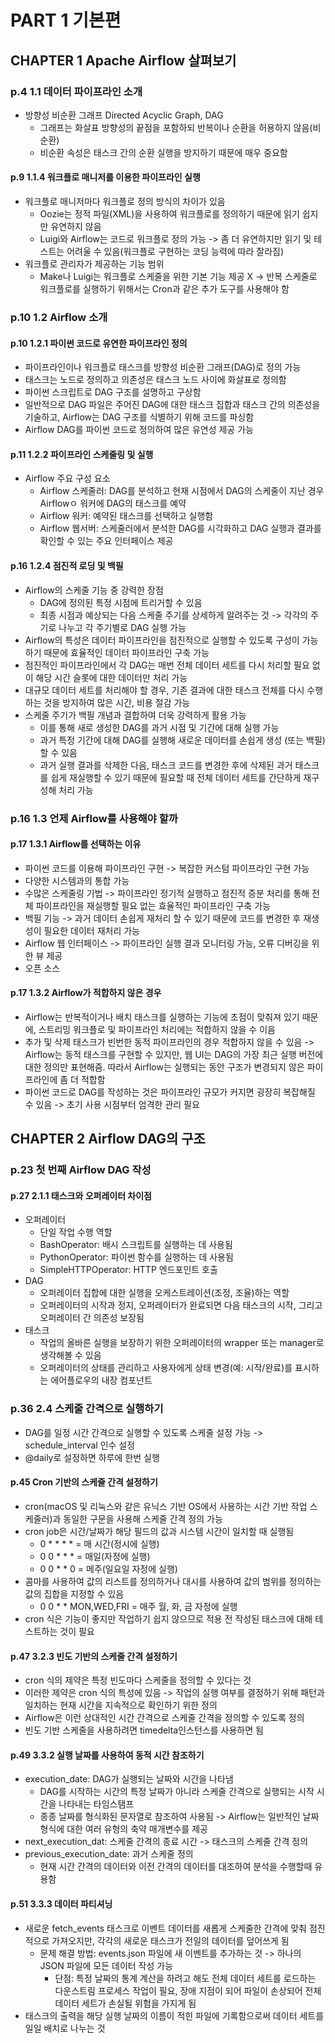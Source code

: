 # PART 1 기본편

## CHAPTER 1 Apache Airflow 살펴보기
### p.4 1.1 데이터 파이프라인 소개
- 방향성 비순환 그래프 Directed Acyclic Graph, DAG
  - 그래프는 화살표 방향성의 끝점을 포함하되 반복이나 순환을 허용하지 않음(비순환)
  - 비순환 속성은 태스크 간의 순환 실행을 방지하기 때문에 매우 중요함

#### p.9 1.1.4 워크플로 매니저를 이용한 파이프라인 실행
- 워크플로 매니저마다 워크플로 정의 방식의 차이가 있음
  - Oozie는 정적 파일(XML)을 사용하여 워크플로를 정의하기 때문에 읽기 쉽지만 유연하지 않음
  - Luigi와 Airflow는 코드로 워크플로 정의 가능 -> 좀 더 유연하지만 읽기 및 테스트는 어려울 수 있음(워크플로 구현하는 코딩 능력에 따라 잘라짐)
- 워크플로 관리자가 제공하는 기능 범위
  - Make나 Luigi는 워크플로 스케줄을 위한 기본 기능 제공 X -> 반복 스케줄로 워크플로를 실행하기 위해서는 Cron과 같은 추가 도구를 사용해야 함

### p.10 1.2 Airflow 소개
#### p.10 1.2.1 파이썬 코드로 유연한 파이프라인 정의
- 파이프라인이나 워크플로 태스크를 방향성 비순환 그래프(DAG)로 정의 가능
- 태스크는 노드로 정의하고 의존성은 태스크 노드 사이에 화살표로 정의함
- 파이썬 스크립트로 DAG 구조를 설명하고 구상함
- 일반적으로 DAG 파일은 주어진 DAG에 대한 태스크 집합과 태스크 간의 의존성을 기술하고, Airflow는 DAG 구조를 식별하기 위해 코드를 파싱함
- Airflow DAG를 파이썬 코드로 정의하여 많은 유연성 제공 가능

#### p.11 1.2.2 파이프라인 스케줄링 및 실행
- Airflow 주요 구성 요소
  - Airflow 스케줄러: DAG를 분석하고 현재 시점에서 DAG의 스케줄이 지난 경우 Airflowㅇ 워커에 DAG의 태스크를 예약
  - Airflow 워커: 예약된 태스크를 선택하고 실행함
  - Airflow 웹서버: 스케줄러에서 분석한 DAG를 시각화하고 DAG 실행과 결과를 확인할 수 있는 주요 인터페이스 제공

#### p.16 1.2.4 점진적 로딩 및 백필
- Airflow의 스케줄 기능 중 강력한 장점
  - DAG에 정의된 특정 시점에 트리거할 수 있음
  - 최종 시점과 예상되는 다음 스케줄 주기를 상세하게 알려주는 것 -> 각각의 주기로 나누고 각 주기별로 DAG 실행 가능
- Airflow의 특성은 데이터 파이프라인을 점진적으로 실행할 수 있도록 구성이 가능하기 때문에 효율적인 데이터 파이프라인 구축 가능
- 점진적인 파이프라인에서 각 DAG는 매번 전체 데이터 세트를 다시 처리할 필요 없이 해당 시간 슬롯에 대한 데이터만 처리 가능
- 대규모 데이터 세트를 처리해야 할 경우, 기존 결과에 대한 태스크 전체를 다시 수행하는 것을 방지하여 많은 시간, 비용 절감 가능
- 스케줄 주기가 백필 개념과 결합하여 더욱 강력하게 활용 가능
  - 이를 통해 새로 생성한 DAG를 과거 시점 및 기간에 대해 실행 가능
  - 과거 특정 기간에 대해 DAG를 실행해 새로운 데이터를 손쉽게 생성 (또는 백필)할 수 있음
  - 과거 실행 결과를 삭제한 다음, 태스크 코드를 변경한 후에 삭제된 과거 태스크를 쉽게 재실행할 수 있기 때문에 필요할 때 전체 데이터 세트를 간단하게 재구성해 처리 가능

### p.16 1.3 언제 Airflow를 사용해야 할까
#### p.17 1.3.1 Airflow를 선택하는 이유
- 파이썬 코드를 이용해 파이프라인 구현 -> 복잡한 커스텀 파이프라인 구현 가능
- 다양한 시스템과의 통합 가능
- 수많은 스케줄링 기법 -> 파이프라인 정기적 실행하고 점진적 증분 처리를 통해 전체 파이프라인을 재실행할 필요 없는 효율적인 파이프라인 구축 가능
- 백필 기능 -> 과거 데이터 손쉽게 재처리 할 수 있기 때문에 코드를 변경한 후 재생성이 필요한 데이터 재처리 가능
- Airflow 웹 인터페이스 -> 파이프라인 실행 결과 모니터링 가능, 오류 디버깅을 위한 뷰 제공
- 오픈 소스

#### p.17 1.3.2 Airflow가 적합하지 않은 경우
- Airflow는 반복적이거나 배치 태스크를 실행하는 기능에 초점이 맞춰져 있기 때문에, 스트리밍 워크플로 및 파이프라인 처리에는 적합하지 않을 수 이음
- 추가 및 삭제 태스크가 빈번한 동적 파이프라인의 경우 적합하지 않을 수 있음 -> Airflow는 동적 태스크를 구현할 수 있지만, 웹 UI는 DAG의 가장 최근 실행 버전에 대한 정의만 표현해줌. 따라서 Airflow는 실행되는 동안 구조가 변경되지 않은 파이프라인에 좀 더 적합함
- 파이썬 코드로 DAG를 작성하는 것은 파이프라인 규모가 커지면 굉장히 복잡해질 수 있음 -> 초기 사용 시점부터 엄격한 관리 필요


## CHAPTER 2 Airflow DAG의 구조
### p.23 첫 번째 Airflow DAG 작성
#### p.27 2.1.1 태스크와 오퍼레이터 차이점 
- 오퍼레이터
  - 단일 작업 수행 역할
  - BashOperator: 배시 스크립트를 실행하는 데 사용됨
  - PythonOperator: 파이썬 함수를 실행하는 데 사용됨
  - SimpleHTTPOperator: HTTP 엔드포인트 호출
- DAG
  - 오퍼레이터 집합에 대한 실행을 오케스트레이션(조정, 조율)하는 역할
  - 오퍼레이터의 시작과 정지, 오퍼레이터가 완료되면 다음 태스크의 시작, 그리고 오퍼레이터 간 의존성 보장됨
- 태스크
  - 작업의 올바른 실행을 보장하기 위한 오퍼레이터의 wrapper 또는 manager로 생각해볼 수 있음
  - 오퍼레이터의 상태를 관리하고 사용자에게 상태 변경(예: 시작/완료)를 표시하는 에어플로우의 내장 컴포넌트

### p.36 2.4 스케줄 간격으로 실행하기
- DAG를 일정 시간 간격으로 실행할 수 있도록 스케줄 설정 가능 -> schedule_interval 인수 설정
- @daily로 설정하면 하루에 한번 실행

#### p.45 Cron 기반의 스케줄 간격 설정하기
- cron(macOS 및 리눅스와 같은 유닉스 기반 OS에서 사용하는 시간 기반 작업 스케줄러)과 동일한 구문을 사용해 스케줄 간격 정의 가능
- cron job은 시간/날짜가 해당 필드의 값과 시스템 시간이 일치할 때 실행됨
  - 0 * * * * = 매 시간(정시에 실행)
  - 0 0 * * * = 매일(자정에 실행)
  - 0 0 * * 0 = 메주(일요일 자정에 실행)
- 콤마를 사용하여 값의 리스트를 정의하거나 대시를 사용하여 값의 범위를 정의하는 값의 집합을 지정할 수 있음
  - 0 0 * * MON,WED,FRI = 매주 월, 화, 금 자정에 실행
- cron 식은 기능이 좋지만 작업하기 쉽지 않으므로 적용 전 작성된 태스크에 대해 테스트하는 것이 필요

#### p.47 3.2.3 빈도 기반의 스케줄 간격 설정하기
- cron 식의 제약은 특정 빈도마다 스케줄을 정의할 수 있다는 것
- 이러한 제약은 cron 식의 특성에 있음 -> 작업의 실행 여부를 결정하기 위해 패턴과 일치하는 현재 시간을 지속적으로 확인하기 위한 정의
- Airflow은 이런 상대적인 시간 간격으로 스케줄 간격을 정의할 수 있도록 정의
- 빈도 기반 스케줄을 사용하려면 timedelta인스턴스를 사용하면 됨

#### p.49 3.3.2 실행 날짜를 사용하여 동적 시간 참조하기
- execution_date: DAG가 실행되는 날짜와 시간을 나타냄
  - DAG를 시작하는 시간의 특정 날짜가 아니라 스케줄 간격으로 실행되는 시작 시간을 나타내는 타임스탬프
  - 종종 날짜를 형식화된 문자열로 참조하여 사용됨 -> Airflow는 일반적인 날짜 형식에 대한 여러 유형의 축약 매개변수를 제공
- next_execution_dat: 스케줄 간격의 종료 시간 -> 태스크의 스케줄 간격 정의
- previous_execution_date: 과거 스케줄 정의
  - 현재 시간 간격의 데이터와 이전 간격의 데이터를 대조하여 분석을 수행할때 유용함

#### p.51 3.3.3 데이터 파티셔닝
- 새로운 fetch_events 태스크로 이벤트 데이터를 새롭게 스케줄한 간격에 맞춰 점진적으로 가져오지만, 각각의 새로운 태스크가 전일의 데이터를 덮어쓰게 됨
  - 문제 해결 방법: events.json 파일에 새 이벤트를 추가하는 것 -> 하나의 JSON 파일에 모든 데이터 작성 가능
    - 단점: 특정 날짜의 통계 계산을 하려고 해도 전체 데이터 세트를 로드하는 다운스트림 프로세스 작업이 필요, 장애 지점이 되어 파일이 손상되어 전체 데이터 세트가 손실될 위험을 가지게 됨
- 태스크의 출력을 해당 실행 날짜의 이름이 적힌 파일에 기록함으로써 데이터 세트를 일일 배치로 나누는 것